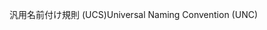<span data-ttu-id="70a34-101">汎用名前付け規則 (UCS)</span><span class="sxs-lookup"><span data-stu-id="70a34-101">Universal Naming Convention (UNC)</span></span>